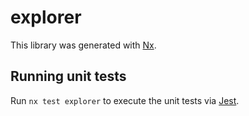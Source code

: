 # explorer

This library was generated with [Nx](https://nx.dev).

## Running unit tests

Run `nx test explorer` to execute the unit tests via [Jest](https://jestjs.io).
